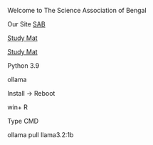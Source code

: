 Welcome to The Science Association of Bengal

Our Site <a href=https://sabindia.online> SAB</a>

<a href=https://sabindia.online/studymat.html> Study Mat</a> 

<a href=https://online.fliphtml5.com/nhlgy/lbkv/>Study Mat</a>

Python 3.9

ollama 

Install -> Reboot

win+ R 

Type CMD

ollama pull llama3.2:1b
